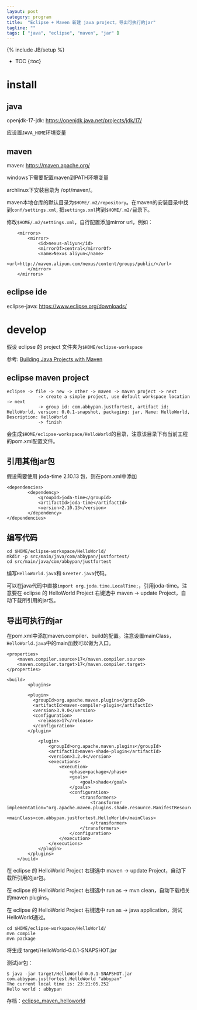 ```yaml
---
layout: post
category: program
title:  "Eclipse + Maven 新建 java project，导出可执行的jar"
tagline: ""
tags: [ "java", "eclipse", "maven", "jar" ] 
---
```

{% include JB/setup %}

* TOC
{:toc}

# install

## java 

openjdk-17-jdk: https://openjdk.java.net/projects/jdk/17/

应设置`JAVA_HOME`环境变量

## maven

maven: https://maven.apache.org/

windows下需要配置maven到PATH环境变量

archlinux下安装目录为 /opt/maven/。

maven本地仓库的默认目录为`$HOME/.m2/repository`。在maven的安装目录中找到`conf/settings.xml`, 把`settings.xml`拷到`$HOME/.m2/`目录下。

修改`$HOME/.m2/settings.xml`，自行配置添加mirror url，例如：

        <mirrors>
            <mirror>
                <id>nexus-aliyun</id>
                <mirrorOf>central</mirrorOf>
                <name>Nexus aliyun</name>
                <url>http://maven.aliyun.com/nexus/content/groups/public/</url>
            </mirror>
        </mirrors>


## eclipse ide

eclipse-java: https://www.eclipse.org/downloads/

# develop

假设 eclipse 的 project 文件夹为`$HOME/eclipse-workspace`

参考: [Building Java Projects with Maven](https://spring.io/guides/gs/maven/)

## eclipse maven project

    eclipse -> file -> new -> other -> maven -> maven project -> next 
                -> create a simple project, use default workspace location -> next
                -> group id: com.abbypan.justfortest, artifact id: HelloWorld, version: 0.0.1-snapshot, packaging: jar, Name: HelloWorld, Description: HelloWorld
                -> finish

会生成`$HOME/eclipse-workspace/HelloWorld`的目录，注意该目录下有当前工程的pom.xml配置文件。

## 引用其他jar包

假设需要使用 joda-time 2.10.13 包，则在pom.xml中添加

    <dependencies>
            <dependency>
                <groupId>joda-time</groupId>
                <artifactId>joda-time</artifactId>
                <version>2.10.13</version>
            </dependency>
    </dependencies>

## 编写代码

    cd $HOME/eclipse-workspace/HelloWorld/
    mkdir -p src/main/java/com/abbypan/justfortest/
    cd src/main/java/com/abbypan/justfortest

编写`HelloWorld.java`和 `Greeter.java`代码。

可以在java代码中直接`import org.joda.time.LocalTime;`，引用joda-time。注意要在 eclipse 的 HelloWorld Project 右键选中 maven -> update Project，自动下载所引用的jar包。


## 导出可执行的jar

在pom.xml中添加maven.compiler、build的配置。注意设置mainClass，`HelloWorld.java`中的main函数可以做为入口。

    <properties>
        <maven.compiler.source>17</maven.compiler.source>
        <maven.compiler.target>17</maven.compiler.target>
    </properties>

    <build>
            <plugins>

            <plugin>
              <groupId>org.apache.maven.plugins</groupId>
              <artifactId>maven-compiler-plugin</artifactId>
              <version>3.9.0</version>
              <configuration>
                <release>17</release>
              </configuration>
            </plugin>

                <plugin>
                    <groupId>org.apache.maven.plugins</groupId>
                    <artifactId>maven-shade-plugin</artifactId>
                    <version>3.2.4</version>
                    <executions>
                        <execution>
                            <phase>package</phase>
                            <goals>
                                <goal>shade</goal>
                            </goals>
                            <configuration>
                                <transformers>
                                    <transformer implementation="org.apache.maven.plugins.shade.resource.ManifestResourceTransformer">
                                        <mainClass>com.abbypan.justfortest.HelloWorld</mainClass>
                                    </transformer>
                                </transformers>
                            </configuration>
                        </execution>
                    </executions>
                </plugin>
            </plugins>
        </build>


在 eclipse 的 HelloWorld Project 右键选中 maven -> update Project，自动下载所引用的jar包。

在 eclipse 的 HelloWorld Project 右键选中 run as -> mvn clean，自动下载相关的maven plugins。

在 eclipse 的 HelloWorld Project 右键选中 run as -> java application，测试HelloWorld通过。


    cd $HOME/eclipse-workspace/HelloWorld/
    mvn compile
    mvn package

将生成 target/HelloWorld-0.0.1-SNAPSHOT.jar

测试jar包：

    $ java -jar target/HelloWorld-0.0.1-SNAPSHOT.jar com.abbypan.justfortest.HelloWorld "abbypan"
    The current local time is: 23:21:05.252
    Hello world : abbypan


存档：[eclipse_maven_helloworld](https://github.com/abbypan/eclipse_maven_helloworld)
